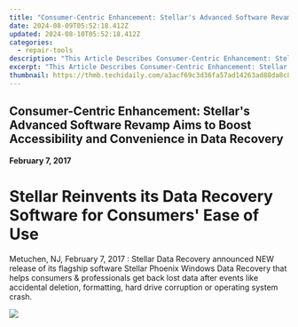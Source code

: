 ```yaml
---
title: "Consumer-Centric Enhancement: Stellar's Advanced Software Revamp Aims to Boost Accessibility and Convenience in Data Recovery"
date: 2024-08-09T05:52:18.412Z
updated: 2024-08-10T05:52:18.412Z
categories:
  - repair-tools
description: "This Article Describes Consumer-Centric Enhancement: Stellar's Advanced Software Revamp Aims to Boost Accessibility and Convenience in Data Recovery"
excerpt: "This Article Describes Consumer-Centric Enhancement: Stellar's Advanced Software Revamp Aims to Boost Accessibility and Convenience in Data Recovery"
thumbnail: https://thmb.techidaily.com/a3acf69c3d36fa57ad14263ad88da8c8eaf18e40a1badf8ad19a8dbcc0ab15b1.jpg
---
```


## Consumer-Centric Enhancement: Stellar's Advanced Software Revamp Aims to Boost Accessibility and Convenience in Data Recovery

**February 7, 2017**

# **Stellar Reinvents its Data Recovery Software for Consumers' Ease of Use**

Metuchen, NJ, February 7, 2017 : Stellar Data Recovery announced NEW release of its flagship software Stellar Phoenix Windows Data Recovery that helps consumers & professionals get back lost data after events like accidental deletion, formatting, hard drive corruption or operating system crash.


<ins class="adsbygoogle"
     style="display:block"
     data-ad-format="autorelaxed"
     data-ad-client="ca-pub-7571918770474297"
     data-ad-slot="1223367746"></ins>



<ins class="adsbygoogle"
     style="display:block"
     data-ad-client="ca-pub-7571918770474297"
     data-ad-slot="8358498916"
     data-ad-format="auto"
     data-full-width-responsive="true"></ins>



<!-- affiliate ads begin -->
<a href="https://store.iobit.com/order/checkout.php?PRODS=1468905&QTY=1&AFFILIATE=108875&CART=1"><img src="https://secure.avangate.com/images/merchant/184260348236f9554fe9375772ff966e/ascscan_728x90.png" border="0"></a>
<!-- affiliate ads end -->

